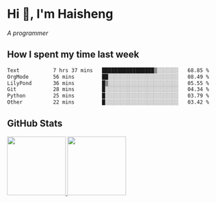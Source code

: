
# Hi 👋, I'm Haisheng

*A programmer*

<!---
## What I'm reading

[Reading list](https://freizl.github.io/info/books.html)
-->

## How I spent my time last week

<!--START_SECTION:waka-->

```txt
Text           7 hrs 37 mins   █████████████████▒░░░░░░░   68.85 %
OrgMode        56 mins         ██░░░░░░░░░░░░░░░░░░░░░░░   08.49 %
LilyPond       36 mins         █▒░░░░░░░░░░░░░░░░░░░░░░░   05.55 %
Git            28 mins         █░░░░░░░░░░░░░░░░░░░░░░░░   04.34 %
Python         25 mins         █░░░░░░░░░░░░░░░░░░░░░░░░   03.79 %
Other          22 mins         █░░░░░░░░░░░░░░░░░░░░░░░░   03.42 %
```

<!--END_SECTION:waka-->

## GitHub Stats

<a href="https://github.com/hw202207">
  <img height="137px" src="https://github-readme-stats.vercel.app/api?username=freizl&hide_title=false&hide_border=true&show_icons=true&include_all_commits=true&count_private=true&line_height=21&theme=" />
  <img height="137px" src="https://github-readme-stats.vercel.app/api/top-langs/?username=freizl&hide_title=true&hide_border=true&layout=compact&langs_count=6&theme=" />
</a>
